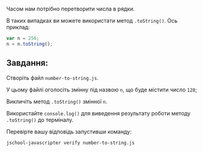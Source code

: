 Часом нам потрібно перетворити числа в рядки.

В таких випадках ви можете використати метод `.toString()`. Ось приклад:

```js
var n = 256;
n = n.toString();
```

## Завдання:

Створіть файл `number-to-string.js`.

У цьому файлі оголосіть змінну під назвою `n`, що буде містити число `128`;

Викличіть метод `.toString()` змінної `n`.

Використайте `console.log()` для виведення результату роботи методу `.toString()` до терміналу.

Перевірте вашу відповідь запустивши команду:

```bash
jschool-javascripter verify number-to-string.js
```
